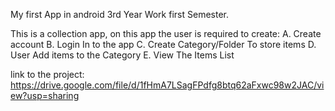 My first App in android
3rd Year Work first Semester. 

This is a collection app, on this app the user is required to create:
A. Create account 
B. Login In to the app
C. Create Category/Folder To store items
D. User Add items to the Category
E. View The Items List

link to the project: https://drive.google.com/file/d/1fHmA7LSagFPdfg8btq62aFxwc98w2JAC/view?usp=sharing

